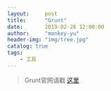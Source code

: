 ```yaml
---
layout:     post
title:      "Grunt"
date:       2019-02-28 12:00:00
author:     "monkey-yu"
header-img: "img/tree.jpg"
catalog: true
tags:
    - 工具
---
```


> Grunt官网请戳 [这里](https://gruntjs.com/)
